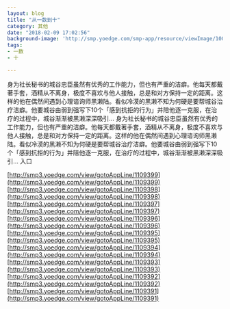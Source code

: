 ```yaml
---
layout: blog
title: "从一数到十"
category: 其他
date: "2018-02-09 17:02:56"
background-image: 'http://smp.yoedge.com/smp-app/resource/viewImage/1000896appline.png'
tags:
- 一数
- 十

---
```

身为社长秘书的城谷忠臣虽然有优秀的工作能力，但也有严重的洁癖。他每天都戴著手套，酒精从不离身，极度不喜欢与他人接触，总是和对方保持一定的距离。这样的他在偶然间遇到心理谘询师黑濑陆。看似冷漠的黑濑不知为何硬是要帮城谷治疗洁癖。他要城谷由弱到强写下10个「感到抗拒的行为」并陪他逐一克服，在治疗的过程中，城谷渐渐被黑濑深深吸引…
身为社长秘书的城谷忠臣虽然有优秀的工作能力，但也有严重的洁癖。他每天都戴著手套，酒精从不离身，极度不喜欢与他人接触，总是和对方保持一定的距离。这样的他在偶然间遇到心理谘询师黑濑陆。看似冷漠的黑濑不知为何硬是要帮城谷治疗洁癖。他要城谷由弱到强写下10个「感到抗拒的行为」并陪他逐一克服，在治疗的过程中，城谷渐渐被黑濑深深吸引…
入口

[http://smp3.yoedge.com/view/gotoAppLine/1109399](http://smp3.yoedge.com/view/gotoAppLine/1109399)
[http://smp3.yoedge.com/view/gotoAppLine/1109398](http://smp3.yoedge.com/view/gotoAppLine/1109398)
[http://smp3.yoedge.com/view/gotoAppLine/1109397](http://smp3.yoedge.com/view/gotoAppLine/1109397)
[http://smp3.yoedge.com/view/gotoAppLine/1109396](http://smp3.yoedge.com/view/gotoAppLine/1109396)
[http://smp3.yoedge.com/view/gotoAppLine/1109395](http://smp3.yoedge.com/view/gotoAppLine/1109395)
[http://smp3.yoedge.com/view/gotoAppLine/1109394](http://smp3.yoedge.com/view/gotoAppLine/1109394)
[http://smp3.yoedge.com/view/gotoAppLine/1109393](http://smp3.yoedge.com/view/gotoAppLine/1109393)
[http://smp3.yoedge.com/view/gotoAppLine/1109392](http://smp3.yoedge.com/view/gotoAppLine/1109392)
[http://smp3.yoedge.com/view/gotoAppLine/1109391](http://smp3.yoedge.com/view/gotoAppLine/1109391)

        
